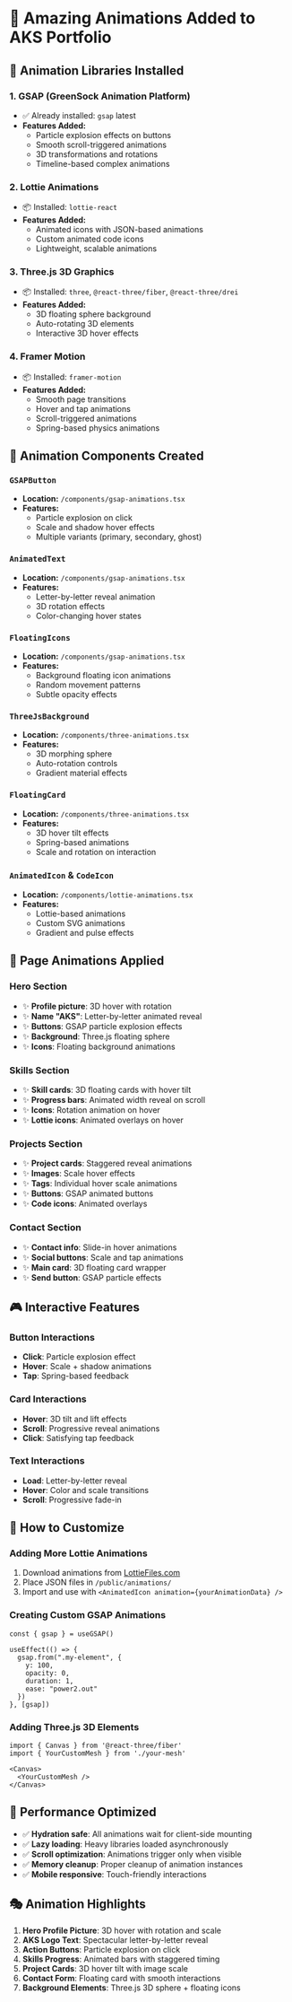 # 🎨 Amazing Animations Added to AKS Portfolio

## 🚀 Animation Libraries Installed

### 1. **GSAP (GreenSock Animation Platform)**
- ✅ Already installed: `gsap` latest
- **Features Added:**
  - Particle explosion effects on buttons
  - Smooth scroll-triggered animations
  - 3D transformations and rotations
  - Timeline-based complex animations

### 2. **Lottie Animations**
- 📦 Installed: `lottie-react`
- **Features Added:**
  - Animated icons with JSON-based animations
  - Custom animated code icons
  - Lightweight, scalable animations

### 3. **Three.js 3D Graphics**
- 📦 Installed: `three`, `@react-three/fiber`, `@react-three/drei`
- **Features Added:**
  - 3D floating sphere background
  - Auto-rotating 3D elements
  - Interactive 3D hover effects

### 4. **Framer Motion**
- 📦 Installed: `framer-motion`
- **Features Added:**
  - Smooth page transitions
  - Hover and tap animations
  - Scroll-triggered animations
  - Spring-based physics animations

## 🎯 Animation Components Created

### `GSAPButton`
- **Location:** `/components/gsap-animations.tsx`
- **Features:**
  - Particle explosion on click
  - Scale and shadow hover effects
  - Multiple variants (primary, secondary, ghost)

### `AnimatedText`
- **Location:** `/components/gsap-animations.tsx`
- **Features:**
  - Letter-by-letter reveal animation
  - 3D rotation effects
  - Color-changing hover states

### `FloatingIcons`
- **Location:** `/components/gsap-animations.tsx`
- **Features:**
  - Background floating icon animations
  - Random movement patterns
  - Subtle opacity effects

### `ThreeJsBackground`
- **Location:** `/components/three-animations.tsx`
- **Features:**
  - 3D morphing sphere
  - Auto-rotation controls
  - Gradient material effects

### `FloatingCard`
- **Location:** `/components/three-animations.tsx`
- **Features:**
  - 3D hover tilt effects
  - Spring-based animations
  - Scale and rotation on interaction

### `AnimatedIcon` & `CodeIcon`
- **Location:** `/components/lottie-animations.tsx`
- **Features:**
  - Lottie-based animations
  - Custom SVG animations
  - Gradient and pulse effects

## 🎨 Page Animations Applied

### Hero Section
- ✨ **Profile picture**: 3D hover with rotation
- ✨ **Name "AKS"**: Letter-by-letter animated reveal
- ✨ **Buttons**: GSAP particle explosion effects
- ✨ **Background**: Three.js floating sphere
- ✨ **Icons**: Floating background animations

### Skills Section
- ✨ **Skill cards**: 3D floating cards with hover tilt
- ✨ **Progress bars**: Animated width reveal on scroll
- ✨ **Icons**: Rotation animation on hover
- ✨ **Lottie icons**: Animated overlays on hover

### Projects Section
- ✨ **Project cards**: Staggered reveal animations
- ✨ **Images**: Scale hover effects
- ✨ **Tags**: Individual hover scale animations
- ✨ **Buttons**: GSAP animated buttons
- ✨ **Code icons**: Animated overlays

### Contact Section
- ✨ **Contact info**: Slide-in hover animations
- ✨ **Social buttons**: Scale and tap animations
- ✨ **Main card**: 3D floating card wrapper
- ✨ **Send button**: GSAP particle effects

## 🎮 Interactive Features

### Button Interactions
- **Click**: Particle explosion effect
- **Hover**: Scale + shadow animations
- **Tap**: Spring-based feedback

### Card Interactions
- **Hover**: 3D tilt and lift effects
- **Scroll**: Progressive reveal animations
- **Click**: Satisfying tap feedback

### Text Interactions
- **Load**: Letter-by-letter reveal
- **Hover**: Color and scale transitions
- **Scroll**: Progressive fade-in

## 🔧 How to Customize

### Adding More Lottie Animations
1. Download animations from [LottieFiles.com](https://lottiefiles.com)
2. Place JSON files in `/public/animations/`
3. Import and use with `<AnimatedIcon animation={yourAnimationData} />`

### Creating Custom GSAP Animations
```tsx
const { gsap } = useGSAP()

useEffect(() => {
  gsap.from(".my-element", {
    y: 100,
    opacity: 0,
    duration: 1,
    ease: "power2.out"
  })
}, [gsap])
```

### Adding Three.js 3D Elements
```tsx
import { Canvas } from '@react-three/fiber'
import { YourCustomMesh } from './your-mesh'

<Canvas>
  <YourCustomMesh />
</Canvas>
```

## 🚀 Performance Optimized

- ✅ **Hydration safe**: All animations wait for client-side mounting
- ✅ **Lazy loading**: Heavy libraries loaded asynchronously
- ✅ **Scroll optimization**: Animations trigger only when visible
- ✅ **Memory cleanup**: Proper cleanup of animation instances
- ✅ **Mobile responsive**: Touch-friendly interactions

## 🎭 Animation Highlights

1. **Hero Profile Picture**: 3D hover with rotation and scale
2. **AKS Logo Text**: Spectacular letter-by-letter reveal
3. **Action Buttons**: Particle explosion on click
4. **Skills Progress**: Animated bars with staggered timing
5. **Project Cards**: 3D hover tilt with image scale
6. **Contact Form**: Floating card with smooth interactions
7. **Background Elements**: Three.js 3D sphere + floating icons
